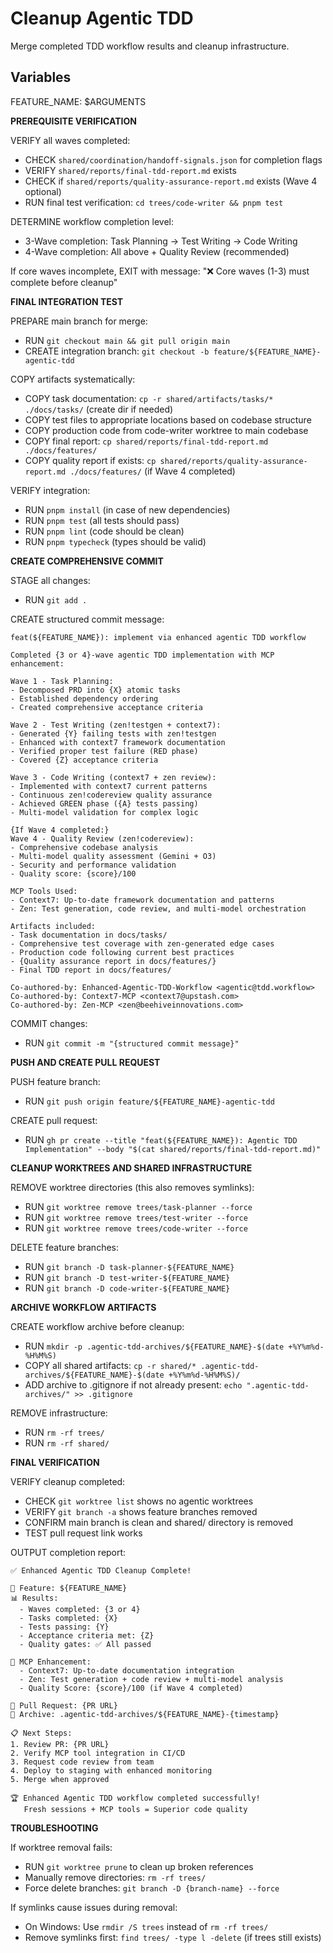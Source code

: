 # Cleanup Agentic TDD

Merge completed TDD workflow results and cleanup infrastructure.

## Variables
FEATURE_NAME: $ARGUMENTS

**PREREQUISITE VERIFICATION**

VERIFY all waves completed:
- CHECK `shared/coordination/handoff-signals.json` for completion flags
- VERIFY `shared/reports/final-tdd-report.md` exists
- CHECK if `shared/reports/quality-assurance-report.md` exists (Wave 4 optional)
- RUN final test verification: `cd trees/code-writer && pnpm test`

DETERMINE workflow completion level:
- 3-Wave completion: Task Planning → Test Writing → Code Writing
- 4-Wave completion: All above + Quality Review (recommended)

If core waves incomplete, EXIT with message: "❌ Core waves (1-3) must complete before cleanup"

**FINAL INTEGRATION TEST**

PREPARE main branch for merge:
- RUN `git checkout main && git pull origin main`
- CREATE integration branch: `git checkout -b feature/${FEATURE_NAME}-agentic-tdd`

COPY artifacts systematically:
- COPY task documentation: `cp -r shared/artifacts/tasks/* ./docs/tasks/` (create dir if needed)
- COPY test files to appropriate locations based on codebase structure
- COPY production code from code-writer worktree to main codebase
- COPY final report: `cp shared/reports/final-tdd-report.md ./docs/features/`
- COPY quality report if exists: `cp shared/reports/quality-assurance-report.md ./docs/features/` (if Wave 4 completed)

VERIFY integration:
- RUN `pnpm install` (in case of new dependencies)
- RUN `pnpm test` (all tests should pass)
- RUN `pnpm lint` (code should be clean) 
- RUN `pnpm typecheck` (types should be valid)

**CREATE COMPREHENSIVE COMMIT**

STAGE all changes:
- RUN `git add .`

CREATE structured commit message:
```
feat(${FEATURE_NAME}): implement via enhanced agentic TDD workflow

Completed {3 or 4}-wave agentic TDD implementation with MCP enhancement:

Wave 1 - Task Planning:
- Decomposed PRD into {X} atomic tasks
- Established dependency ordering
- Created comprehensive acceptance criteria

Wave 2 - Test Writing (zen!testgen + context7):
- Generated {Y} failing tests with zen!testgen
- Enhanced with context7 framework documentation
- Verified proper test failure (RED phase)
- Covered {Z} acceptance criteria

Wave 3 - Code Writing (context7 + zen review):
- Implemented with context7 current patterns
- Continuous zen!codereview quality assurance
- Achieved GREEN phase ({A} tests passing)
- Multi-model validation for complex logic

{If Wave 4 completed:}
Wave 4 - Quality Review (zen!codereview):
- Comprehensive codebase analysis
- Multi-model quality assessment (Gemini + O3)
- Security and performance validation
- Quality score: {score}/100

MCP Tools Used:
- Context7: Up-to-date framework documentation and patterns
- Zen: Test generation, code review, and multi-model orchestration

Artifacts included:
- Task documentation in docs/tasks/
- Comprehensive test coverage with zen-generated edge cases
- Production code following current best practices
- {Quality assurance report in docs/features/}
- Final TDD report in docs/features/

Co-authored-by: Enhanced-Agentic-TDD-Workflow <agentic@tdd.workflow>
Co-authored-by: Context7-MCP <context7@upstash.com>
Co-authored-by: Zen-MCP <zen@beehiveinnovations.com>
```

COMMIT changes:
- RUN `git commit -m "{structured commit message}"`

**PUSH AND CREATE PULL REQUEST**

PUSH feature branch:
- RUN `git push origin feature/${FEATURE_NAME}-agentic-tdd`

CREATE pull request:
- RUN `gh pr create --title "feat(${FEATURE_NAME}): Agentic TDD Implementation" --body "$(cat shared/reports/final-tdd-report.md)"`

**CLEANUP WORKTREES AND SHARED INFRASTRUCTURE**

REMOVE worktree directories (this also removes symlinks):
- RUN `git worktree remove trees/task-planner --force`
- RUN `git worktree remove trees/test-writer --force`  
- RUN `git worktree remove trees/code-writer --force`

DELETE feature branches:
- RUN `git branch -D task-planner-${FEATURE_NAME}`
- RUN `git branch -D test-writer-${FEATURE_NAME}`
- RUN `git branch -D code-writer-${FEATURE_NAME}`

**ARCHIVE WORKFLOW ARTIFACTS**

CREATE workflow archive before cleanup:
- RUN `mkdir -p .agentic-tdd-archives/${FEATURE_NAME}-$(date +%Y%m%d-%H%M%S)`
- COPY all shared artifacts: `cp -r shared/* .agentic-tdd-archives/${FEATURE_NAME}-$(date +%Y%m%d-%H%M%S)/`
- ADD archive to .gitignore if not already present: `echo ".agentic-tdd-archives/" >> .gitignore`

REMOVE infrastructure:
- RUN `rm -rf trees/`
- RUN `rm -rf shared/`

**FINAL VERIFICATION**

VERIFY cleanup completed:
- CHECK `git worktree list` shows no agentic worktrees
- VERIFY `git branch -a` shows feature branches removed
- CONFIRM main branch is clean and shared/ directory is removed
- TEST pull request link works

OUTPUT completion report:
```
✅ Enhanced Agentic TDD Cleanup Complete!

🎯 Feature: ${FEATURE_NAME}
📊 Results:
  - Waves completed: {3 or 4}
  - Tasks completed: {X}
  - Tests passing: {Y}  
  - Acceptance criteria met: {Z}
  - Quality gates: ✅ All passed

🤖 MCP Enhancement:
  - Context7: Up-to-date documentation integration
  - Zen: Test generation + code review + multi-model analysis
  - Quality Score: {score}/100 (if Wave 4 completed)

🔗 Pull Request: {PR URL}
📁 Archive: .agentic-tdd-archives/${FEATURE_NAME}-{timestamp}

📋 Next Steps:
1. Review PR: {PR URL}
2. Verify MCP tool integration in CI/CD
3. Request code review from team
4. Deploy to staging with enhanced monitoring
5. Merge when approved

🏆 Enhanced Agentic TDD workflow completed successfully!
   Fresh sessions + MCP tools = Superior code quality
```

**TROUBLESHOOTING**

If worktree removal fails:
- RUN `git worktree prune` to clean up broken references
- Manually remove directories: `rm -rf trees/`
- Force delete branches: `git branch -D {branch-name} --force`

If symlinks cause issues during removal:
- On Windows: Use `rmdir /S trees` instead of `rm -rf trees/`
- Remove symlinks first: `find trees/ -type l -delete` (if trees still exists)